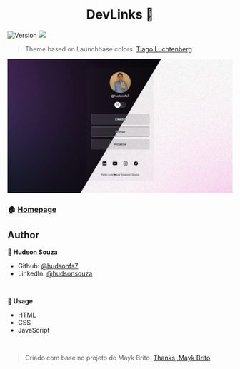 <h1 align="center">DevLinks 👋</h1>
<p>
  <img alt="Version" src="https://img.shields.io/badge/version-0.0.3-blue.svg?cacheSeconds=2592000" />
  <img src="https://img.shields.io/badge/vscode-%5E1.12.0-blue.svg" />

</p>

> Theme based on Launchbase colors. [Tiago Luchtenberg](https://www.linkedin.com/in/tiago-luchtenberg-0b9a3b97)

<img src="./github/preview.png">

### 🏠 [Homepage](https://github.com/hudsonfs7)

## Author

👤 **Hudson Souza**

- Github: [@hudsonfs7](https://github.com/hudsonfs7)
- LinkedIn: [@hudsonsouza](https://www.linkedin.com/in/hudson-souza-5a8bb4154/)

<br>

👤 **Usage**

- HTML
- CSS
- JavaScript

<br>

> Criado com base no projeto do Mayk Brito. [Thanks, Mayk Brito](https://twitter.com/maykbrito7)
